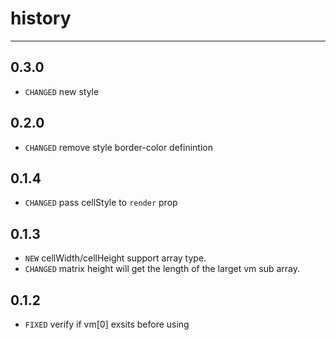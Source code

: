 # history

---

## 0.3.0

* `CHANGED` new style

## 0.2.0

* `CHANGED` remove style border-color definintion

## 0.1.4

* `CHANGED` pass cellStyle to `render` prop

## 0.1.3

* `NEW` cellWidth/cellHeight support array type.
* `CHANGED` matrix height will get the length of the larget vm sub array.

## 0.1.2

* `FIXED` verify if vm[0] exsits before using
